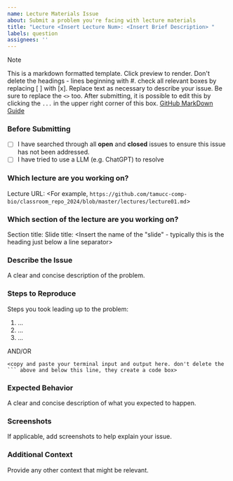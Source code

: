 ```yaml
---
name: Lecture Materials Issue
about: Submit a problem you're facing with lecture materials
title: "Lecture <Insert Lecture Num>: <Insert Brief Description> "
labels: question
assignees: ''
---
```


> [!NOTE]
> This is a markdown formatted template. Click preview to render.
> Don't delete the headings - lines beginning with #.
> check all relevant boxes by replacing [ ] with [x].
> Replace text as necessary to describe your issue. Be sure to replace the `<>` too.
> After submitting, it is possible to edit this by clicking the `...` in the upper right corner of this box.
> [GitHub MarkDown Guide](https://docs.github.com/en/get-started/writing-on-github/getting-started-with-writing-and-formatting-on-github/basic-writing-and-formatting-syntax)

### Before Submitting
- [ ] I have searched through all **open** and **closed** issues to ensure this issue has not been addressed.
- [ ] I have tried to use a LLM (e.g. ChatGPT) to resolve

### Which lecture are you working on?
Lecture URL: <For example, `https://github.com/tamucc-comp-bio/classroom_repo_2024/blob/master/lectures/lecture01.md`>

### Which section of the lecture are you working on?
Section title: <Insert the name of the collapasible section>
Slide title: <Insert the name of the "slide" - typically this is the heading just below a line separator>

### Describe the Issue
A clear and concise description of the problem.

### Steps to Reproduce
Steps you took leading up to the problem:
1. ...
2. ...
3. ...

AND/OR

```
<copy and paste your terminal input and output here. don't delete the ``` above and below this line, they create a code box>
```

### Expected Behavior
A clear and concise description of what you expected to happen.

### Screenshots
If applicable, add screenshots to help explain your issue.

### Additional Context
Provide any other context that might be relevant.
